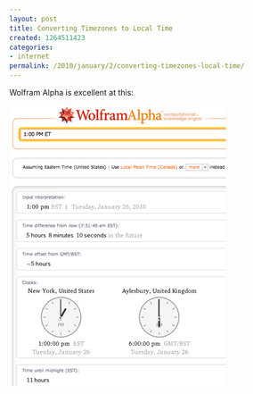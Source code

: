 ```yaml
---
layout: post
title: Converting Timezones to Local Time
created: 1264511423
categories:
- internet
permalink: /2010/january/2/converting-timezones-local-time/
---
```

Wolfram Alpha is excellent at this:

<img alt="Wolfram Alpha" width="389" height="503" src="/images/wa.gif" />

